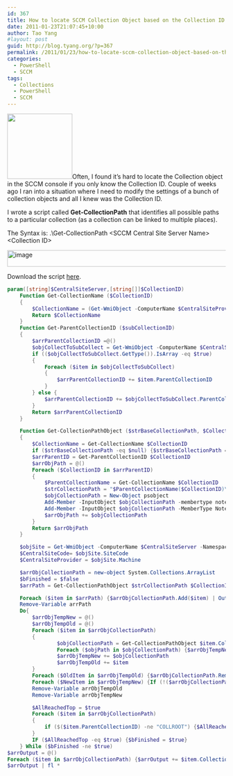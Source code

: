 ```yaml
---
id: 367
title: How to locate SCCM Collection Object based on the Collection ID
date: 2011-01-23T21:07:45+10:00
author: Tao Yang
#layout: post
guid: http://blog.tyang.org/?p=367
permalink: /2011/01/23/how-to-locate-sccm-collection-object-based-on-the-collection-id/
categories:
  - PowerShell
  - SCCM
tags:
  - Collections
  - PowerShell
  - SCCM
---
```

<a href="http://blog.tyang.org/wp-content/uploads/2011/01/path.jpg"><img class="alignleft size-thumbnail wp-image-368" title="path" src="http://blog.tyang.org/wp-content/uploads/2011/01/path-150x150.jpg" alt="" width="150" height="150" /></a>Often, I found it’s hard to locate the Collection object in the SCCM console if you only know the Collection ID. Couple of weeks ago I ran into a situation where I need to modify the settings of a bunch of collection objects and all I knew was the Collection ID.

I wrote a script called <strong>Get-CollectionPath</strong> that identifies all possible paths to a particular collection (as a collection can be linked to multiple places).

The Syntax is: .\Get-CollectionPath &lt;SCCM Central Site Server Name&gt; &lt;Collection ID&gt;

<a href="http://blog.tyang.org/wp-content/uploads/2011/01/image5.png"><img style="background-image: none; padding-left: 0px; padding-right: 0px; display: inline; padding-top: 0px; border: 0px;" title="image" src="http://blog.tyang.org/wp-content/uploads/2011/01/image_thumb5.png" border="0" alt="image" width="580" height="38" /></a>

Download the script <a title="Get-CollectionPath" href="http://blog.tyang.org/wp-content/uploads/2011/01/Get-CollectionPath.zip">here</a>.

```powershell
param([string]$CentralSiteServer,[string[]]$CollectionID)
	Function Get-CollectionName ($CollectionID)
	{
		$CollectionName = (Get-WmiObject -ComputerName $CentralSiteProvider -Namespace root\sms\site_$CentralSiteCode -Query "Select * from SMS_Collection where CollectionID = '$CollectionID'").name
		Return $CollectionName
	}
	Function Get-ParentCollectionID ($subCollectionID)
	{
		$arrParentCollectionID =@()
		$objCollectToSubCollect = Get-WmiObject -ComputerName $CentralSiteProvider -Namespace root\sms\site_$CentralSiteCode -Query "Select * from SMS_CollectToSubCollect where SubCollectionID = '$subCollectionID'"
		if (($objCollectToSubCollect.GetType()).IsArray -eq $true)
		{
			Foreach ($item in $objCollectToSubCollect)
			{
				$arrParentCollectionID += $item.ParentCollectionID
			}
		} else {
			$arrParentCollectionID += $objCollectToSubCollect.ParentCollectionID
		}
		Return $arrParentCollectionID
	}

	Function Get-CollectionPathObject ($strBaseCollectionPath, $CollectionID)
	{
		$CollectionName = Get-CollectionName $CollectionID
		if ($strBaseCollectionPath -eq $null) {$strBaseCollectionPath = "$CollectionName($CollectionID)"}
		$arrParentID = Get-ParentCollectionID $CollectionID
		$arrObjPath = @()
		Foreach ($CollectionID in $arrParentID)
		{
			$ParentCollectionName = Get-CollectionName $CollectionID
			$strCollectionPath = "$ParentCollectionName($CollectionID)\"+$strBaseCollectionPath
			$objCollectionPath = New-Object psobject
			Add-Member -InputObject $objCollectionPath -membertype noteproperty -name CollectionPath -value $strCollectionPath
			Add-Member -InputObject $objCollectionPath -MemberType NoteProperty -Name ParentCollectionID -Value $CollectionID
			$arrObjPath += $objCollectionPath
		}
		Return $arrObjPath
	}

	$objSite = Get-WmiObject -ComputerName $CentralSiteServer -Namespace root\sms -query "Select * from SMS_ProviderLocation WHERE ProviderForLocalSite = True"
	$CentralSiteCode= $objSite.SiteCode
	$CentralSiteProvider = $objSite.Machine

	$arrObjCollectionPath = new-object System.Collections.ArrayList
	$bFinished = $false
	$arrPath = Get-CollectionPathObject $strCollectionPath $CollectionID

	Foreach ($item in $arrPath) {$arrObjCollectionPath.Add($item) | Out-Null}
	Remove-Variable arrPath
	Do{
		$arrObjTempNew = @()
		$arrObjTempOld = @()
		Foreach ($item in $arrObjCollectionPath)
		{
				$objCollectionPath = Get-CollectionPathObject $item.CollectionPath $item.ParentCollectionID
				Foreach ($objPath in $objCollectionPath) {$arrObjTempNew += $objPath}
				$arrObjTempNew += $objCollectionPath
				$arrObjTempOld += $item
		}
		Foreach ($OldItem in $arrObjTempOld) {$arrObjCollectionPath.Remove($OldItem)}
		Foreach ($NewItem in $arrObjTempNew) {If (!($arrObjCollectionPath.Contains($NewItem))) {$arrObjCollectionPath.Add($NewItem) | Out-Null}}
		Remove-Variable arrObjTempOld
		Remove-Variable arrObjTempNew

		$AllReachedTop = $true
		Foreach ($item in $arrObjCollectionPath)
		{
			if ($($item.ParentCollectionID) -ne "COLLROOT") {$AllReachedTop = $false}
		}
		IF ($AllReachedTop -eq $true) {$bFinished = $true}
	} While ($bFinished -ne $true)
$arrOutput = @()
Foreach ($item in $arrObjCollectionPath) {$arrOutput += $item.CollectionPath}
$arrOutput | fl *
```